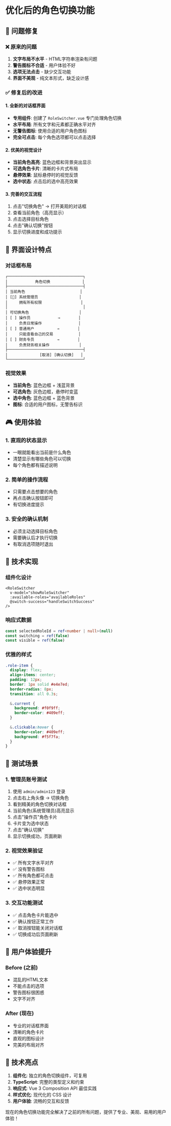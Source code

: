# 优化后的角色切换功能

## 🎯 问题修复

### ❌ 原来的问题
1. **文字布局不水平** - HTML字符串渲染有问题
2. **警告图标不合适** - 用户体验不好
3. **选项无法点击** - 缺少交互功能
4. **界面不美观** - 纯文本形式，缺乏设计感

### ✅ 修复后的改进

#### 1. 全新的对话框界面
- **专用组件**: 创建了 `RoleSwitcher.vue` 专门处理角色切换
- **水平布局**: 所有文字和元素都正确水平对齐
- **无警告图标**: 使用合适的用户角色图标
- **完全可点击**: 每个角色选项都可以点击选择

#### 2. 优美的视觉设计
- **当前角色高亮**: 蓝色边框和背景突出显示
- **可选角色卡片**: 清晰的卡片式布局
- **悬停效果**: 鼠标悬停时的视觉反馈
- **选中状态**: 点击后的选中高亮效果

#### 3. 完善的交互流程
1. 点击"切换角色" → 打开美观的对话框
2. 查看当前角色（高亮显示）
3. 点击选择目标角色
4. 点击"确认切换"按钮
5. 显示切换进度和成功提示

## 🎨 界面设计特点

### 对话框布局
```
┌─────────────────────────────────┐
│            角色切换              │
├─────────────────────────────────┤
│ 当前角色                        │
│ [🔵] 系统管理员                  │
│     拥有所有权限                 │
│                                 │
│ 可切换角色                      │
│ [ ] 操作员            →        │
│     负责日常操作                │
│ [ ] 普通用户          →        │
│     只能查看自己的交易           │
│ [ ] 财务专员          →        │
│     负责财务相关操作             │
├─────────────────────────────────┤
│              [取消] [确认切换]   │
└─────────────────────────────────┘
```

### 视觉效果
- **当前角色**: 蓝色边框 + 浅蓝背景
- **可选角色**: 灰色边框，悬停时变蓝
- **选中角色**: 蓝色边框 + 蓝色背景
- **图标**: 合适的用户图标，无警告标识

## 🎮 使用体验

### 1. 直观的状态显示
- 一眼就能看出当前是什么角色
- 清楚显示有哪些角色可以切换
- 每个角色都有描述说明

### 2. 简单的操作流程
- 只需要点击想要的角色
- 再点击确认按钮即可
- 有切换进度提示

### 3. 安全的确认机制
- 必须主动选择目标角色
- 需要确认后才执行切换
- 有取消选项随时退出

## 🔧 技术实现

### 组件化设计
```vue
<RoleSwitcher 
  v-model="showRoleSwitcher"
  :available-roles="availableRoles"
  @switch-success="handleSwitchSuccess"
/>
```

### 响应式数据
```typescript
const selectedRoleId = ref<number | null>(null)
const switching = ref(false)
const visible = ref(false)
```

### 优雅的样式
```scss
.role-item {
  display: flex;
  align-items: center;
  padding: 12px;
  border: 1px solid #e4e7ed;
  border-radius: 8px;
  transition: all 0.3s;
  
  &.current {
    background: #f0f9ff;
    border-color: #409eff;
  }
  
  &.clickable:hover {
    border-color: #409eff;
    background: #f5f7fa;
  }
}
```

## 🧪 测试场景

### 1. 管理员账号测试
1. 使用 `admin/admin123` 登录
2. 点击右上角头像 → 切换角色
3. 看到精美的角色切换对话框
4. 当前角色(系统管理员)高亮显示
5. 点击"操作员"角色卡片
6. 卡片变为选中状态
7. 点击"确认切换"
8. 显示切换成功，页面刷新

### 2. 视觉效果验证
- ✅ 所有文字水平对齐
- ✅ 没有警告图标
- ✅ 所有角色都可点击
- ✅ 悬停效果正常
- ✅ 选中状态明显

### 3. 交互功能测试
- ✅ 点击角色卡片能选中
- ✅ 确认按钮正常工作
- ✅ 取消按钮能关闭对话框
- ✅ 切换成功后页面刷新

## 🌟 用户体验提升

### Before (之前)
- 混乱的HTML文本
- 不能点击的选项
- 警告图标很困惑
- 文字不对齐

### After (现在)
- 专业的对话框界面
- 清晰的角色卡片
- 直观的图标设计
- 完美的布局对齐

## 🎯 技术亮点

1. **组件化**: 独立的角色切换组件，可复用
2. **TypeScript**: 完整的类型定义和约束
3. **响应式**: Vue 3 Composition API 最佳实践
4. **样式优化**: 现代化的 CSS 设计
5. **用户体验**: 流畅的交互和反馈

现在的角色切换功能完全解决了之前的所有问题，提供了专业、美观、易用的用户体验！ 